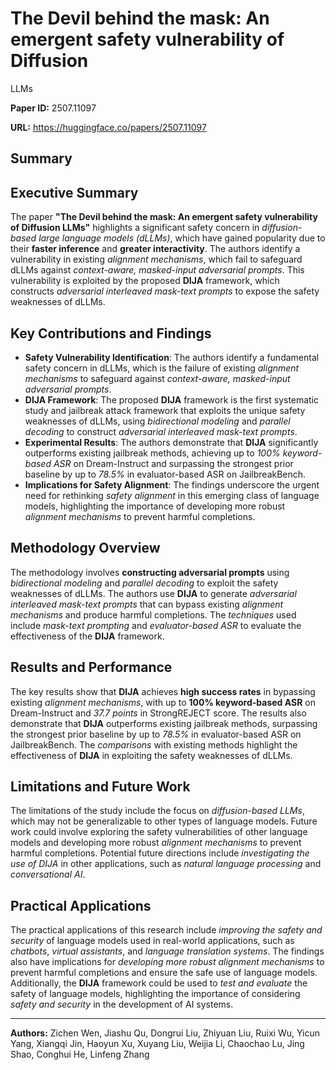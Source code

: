 # The Devil behind the mask: An emergent safety vulnerability of Diffusion
  LLMs

**Paper ID:** 2507.11097

**URL:** https://huggingface.co/papers/2507.11097

## Summary

## Executive Summary
The paper **"The Devil behind the mask: An emergent safety vulnerability of Diffusion LLMs"** highlights a significant safety concern in *diffusion-based large language models (dLLMs)*, which have gained popularity due to their **faster inference** and **greater interactivity**. The authors identify a vulnerability in existing *alignment mechanisms*, which fail to safeguard dLLMs against *context-aware, masked-input adversarial prompts*. This vulnerability is exploited by the proposed **DIJA** framework, which constructs *adversarial interleaved mask-text prompts* to expose the safety weaknesses of dLLMs.

## Key Contributions and Findings
* **Safety Vulnerability Identification**: The authors identify a fundamental safety concern in dLLMs, which is the failure of existing *alignment mechanisms* to safeguard against *context-aware, masked-input adversarial prompts*.
* **DIJA Framework**: The proposed **DIJA** framework is the first systematic study and jailbreak attack framework that exploits the unique safety weaknesses of dLLMs, using *bidirectional modeling* and *parallel decoding* to construct *adversarial interleaved mask-text prompts*.
* **Experimental Results**: The authors demonstrate that **DIJA** significantly outperforms existing jailbreak methods, achieving up to *100% keyword-based ASR* on Dream-Instruct and surpassing the strongest prior baseline by up to *78.5%* in evaluator-based ASR on JailbreakBench.
* **Implications for Safety Alignment**: The findings underscore the urgent need for rethinking *safety alignment* in this emerging class of language models, highlighting the importance of developing more robust *alignment mechanisms* to prevent harmful completions.

## Methodology Overview
The methodology involves **constructing adversarial prompts** using *bidirectional modeling* and *parallel decoding* to exploit the safety weaknesses of dLLMs. The authors use **DIJA** to generate *adversarial interleaved mask-text prompts* that can bypass existing *alignment mechanisms* and produce harmful completions. The *techniques* used include *mask-text prompting* and *evaluator-based ASR* to evaluate the effectiveness of the **DIJA** framework.

## Results and Performance
The key results show that **DIJA** achieves **high success rates** in bypassing existing *alignment mechanisms*, with up to **100% keyword-based ASR** on Dream-Instruct and *37.7 points* in StrongREJECT score. The results also demonstrate that **DIJA** outperforms existing jailbreak methods, surpassing the strongest prior baseline by up to *78.5%* in evaluator-based ASR on JailbreakBench. The *comparisons* with existing methods highlight the effectiveness of **DIJA** in exploiting the safety weaknesses of dLLMs.

## Limitations and Future Work
The limitations of the study include the focus on *diffusion-based LLMs*, which may not be generalizable to other types of language models. Future work could involve exploring the safety vulnerabilities of other language models and developing more robust *alignment mechanisms* to prevent harmful completions. Potential future directions include *investigating the use of DIJA* in other applications, such as *natural language processing* and *conversational AI*.

## Practical Applications
The practical applications of this research include *improving the safety and security* of language models used in real-world applications, such as *chatbots*, *virtual assistants*, and *language translation systems*. The findings also have implications for *developing more robust alignment mechanisms* to prevent harmful completions and ensure the safe use of language models. Additionally, the **DIJA** framework could be used to *test and evaluate* the safety of language models, highlighting the importance of considering *safety and security* in the development of AI systems.

---

**Authors:** Zichen Wen, Jiashu Qu, Dongrui Liu, Zhiyuan Liu, Ruixi Wu, Yicun Yang, Xiangqi Jin, Haoyun Xu, Xuyang Liu, Weijia Li, Chaochao Lu, Jing Shao, Conghui He, Linfeng Zhang
